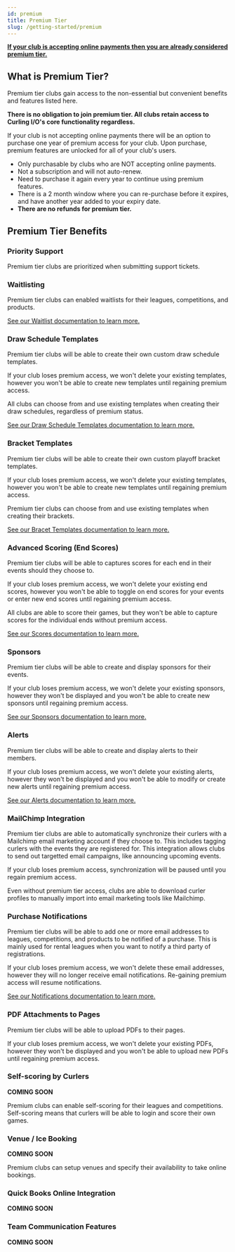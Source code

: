 ```yaml
---
id: premium
title: Premium Tier
slug: /getting-started/premium
---
```


**[If your club is accepting online payments then you are already considered premium tier.](/docs/getting-started/premium)**

## What is Premium Tier?

Premium tier clubs gain access to the non-essential but convenient benefits and features listed here.

**There is no obligation to join premium tier. All clubs retain access to Curling I/O's core functionality regardless.**

If your club is not accepting online payments there will be an option to purchase one year of premium access for your club.
Upon purchase, premium features are unlocked for all of your club's users.

- Only purchasable by clubs who are NOT accepting online payments.
- Not a subscription and will not auto-renew.
- Need to purchase it again every year to continue using premium features.
- There is a 2 month window where you can re-purchase before it expires, and have another year added to your expiry date.
- **There are no refunds for premium tier.**


## Premium Tier Benefits


### Priority Support

Premium tier clubs are prioritized when submitting support tickets.


### Waitlisting

Premium tier clubs can enabled waitlists for their leagues, competitions, and products.

[See our Waitlist documentation to learn more.](/docs/club-management/waitlists)


### Draw Schedule Templates

Premium tier clubs will be able to create their own custom draw schedule templates.

If your club loses premium access, we won't delete your existing templates, however you won't be able to create new templates until regaining premium access.

All clubs can choose from and use existing templates when creating their draw schedules, regardless of premium status.

[See our Draw Schedule Templates documentation to learn more.](/docs/event-management/draw-schedule-templates)


### Bracket Templates

Premium tier clubs will be able to create their own custom playoff bracket templates.

If your club loses premium access, we won't delete your existing templates, however you won't be able to create new templates until regaining premium access.

Premium tier clubs can choose from and use existing templates when creating their brackets.

[See our Bracet Templates documentation to learn more.](/docs/event-management/bracket-templates)


### Advanced Scoring (End Scores)

Premium tier clubs will be able to captures scores for each end in their events should they choose to.

If your club loses premium access, we won't delete your existing end scores, however you won't be able to toggle on end scores for your events or enter new end scores until regaining premium access.

All clubs are able to score their games, but they won't be able to capture scores for the individual ends without premium access.

[See our Scores documentation to learn more.](/docs/event-management/scores)


### Sponsors

Premium tier clubs will be able to create and display sponsors for their events.

If your club loses premium access, we won't delete your existing sponsors, however they won't be displayed and you won't be able to create new sponsors until regaining premium access.

[See our Sponsors documentation to learn more.](/docs/club-management/sponsors)


### Alerts

Premium tier clubs will be able to create and display alerts to their members.

If your club loses premium access, we won't delete your existing alerts, however they won't be displayed and you won't be able to modify or create new alerts until regaining premium access.

[See our Alerts documentation to learn more.](/docs/club-management/alerts)


### MailChimp Integration

Premium tier clubs are able to automatically synchronize their curlers with a Mailchimp email marketing account if they choose to.
This includes tagging curlers with the events they are registered for.
This integration allows clubs to send out targetted email campaigns, like announcing upcoming events.

If your club loses premium access, synchronization will be paused until you regain premium access.

Even without premium tier access, clubs are able to download curler profiles to manually import into email marketing tools like Mailchimp.


### Purchase Notifications

Premium tier clubs will be able to add one or more email addresses to leagues, competitions, and products to be notified of a purchase.
This is mainly used for rental leagues when you want to notify a third party of registrations.

If your club loses premium access, we won't delete these email addresses, however they will no longer receive email notifications. Re-gaining premium access will resume notifications.

[See our Notifications documentation to learn more.](/docs/club-management/leagues#notification-email)


### PDF Attachments to Pages

Premium tier clubs will be able to upload PDFs to their pages.

If your club loses premium access, we won't delete your existing PDFs, however they won't be displayed and you won't be able to upload new PDFs until regaining premium access.


### Self-scoring by Curlers

**COMING SOON**

Premium clubs can enable self-scoring for their leagues and competitions.
Self-scoring means that curlers will be able to login and score their own games.


### Venue / Ice Booking

**COMING SOON**

Premium clubs can setup venues and specify their availability to take online bookings.


### Quick Books Online Integration

**COMING SOON**


### Team Communication Features

**COMING SOON**

